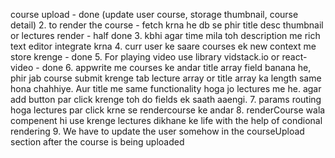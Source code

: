 course upload - done (update user course, storage thumbnail, course detail)
2. to render the course - fetch krna he db se phir title desc thumbnail or lectures render - half done
3. kbhi agar time mila toh description me rich text editor integrate krna
4. curr user ke saare courses ek new context me store krenge - done
5. For playing video use library vidstack.io or react-video - done
6. appwrite me courses ke andar title array field banana he, phir jab course submit krenge tab lecture array or title array ka length same hona chahhiye. Aur title me same functionality hoga jo lectures me he. agar add button par click krenge toh do fields ek saath aaengi.
7. params routing hoga lectures par click krne se rendercourse ke andar
8. renderCourse wala compenent hi use krenge lectures dikhane ke life with the help of condional rendering
9. We have to update the user somehow in the courseUpload section after the course is being uploaded